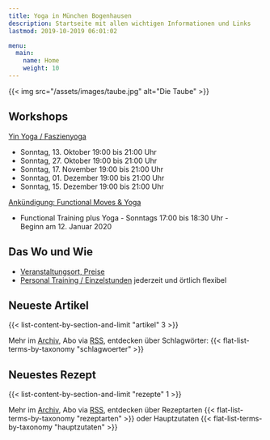 ```yaml
---
title: Yoga in München Bogenhausen
description: Startseite mit allen wichtigen Informationen und Links
lastmod: 2019-10-2019 06:01:02

menu:
  main:
    name: Home
    weight: 10
---
```

{{< img src="/assets/images/taube.jpg" alt="Die Taube" >}}


## Workshops

[Yin Yoga / Faszienyoga][7]

- Sonntag, 13. Oktober 19:00 bis 21:00 Uhr
- Sonntag, 27. Oktober 19:00 bis 21:00 Uhr
- Sonntag, 17. November 19:00 bis 21:00 Uhr
- Sonntag, 01. Dezember 19:00 bis 21:00 Uhr
- Sonntag, 15. Dezember 19:00 bis 21:00 Uhr


[Ankündigung: Functional Moves & Yoga][8]

- Functional Training plus Yoga - Sonntags 17:00 bis 18:30 Uhr - <br/>
Beginn am 12. Januar 2020


[7]: /workshops/#yinyogaworkshop
[8]: /functional-training


## Das Wo und Wie

- [Veranstaltungsort, Preise][9]
- [Personal Training / Einzelstunden][1] jederzeit und örtlich flexibel

[9]: /workshops/#konditionen
[1]: /personal-training


## Neueste Artikel

{{< list-content-by-section-and-limit "artikel" 3 >}}

Mehr im [Archiv][10], Abo via [RSS][11], entdecken über Schlagwörter: {{< flat-list-terms-by-taxonomy "schlagwoerter" >}}

[10]: /artikel/
[11]: /artikel/index.xml


## Neuestes Rezept

{{< list-content-by-section-and-limit "rezepte" 1 >}}

Mehr im [Archiv][12], Abo via [RSS][13], entdecken über Rezeptarten {{< flat-list-terms-by-taxonomy "rezeptarten" >}} oder Hauptzutaten {{< flat-list-terms-by-taxonomy "hauptzutaten" >}}

[12]: /rezepte/
[13]: /rezepte/index.xml
